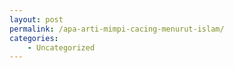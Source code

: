 ```yaml
---
layout: post
permalink: /apa-arti-mimpi-cacing-menurut-islam/
categories:
    - Uncategorized
---
```


